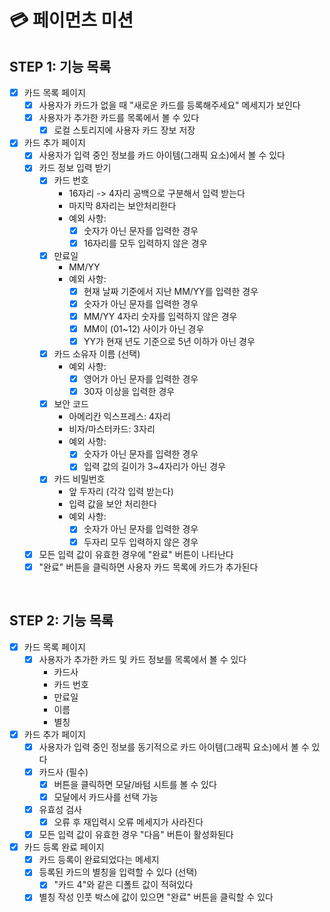 # 💳 페이먼츠 미션

## STEP 1: 기능 목록

- [x] 카드 목록 페이지
  - [x] 사용자가 카드가 없을 때 "새로운 카드를 등록해주세요" 메세지가 보인다
  - [x] 사용자가 추가한 카드를 목록에서 볼 수 있다
    - [x] 로컬 스토리지에 사용자 카드 장보 저장
- [x] 카드 추가 페이지
  - [x] 사용자가 입력 중인 정보를 카드 아이템(그래픽 요소)에서 볼 수 있다
  - [x] 카드 정보 입력 받기
    - [x] 카드 번호
      - 16자리 -> 4자리 공백으로 구분해서 입력 받는다
      - 마지막 8자리는 보안처리한다
      - 예외 사항:
        - [x] 숫자가 아닌 문자를 입력한 경우
        - [x] 16자리를 모두 입력하지 않은 경우
    - [x] 만료일
      - MM/YY
      - 예외 사항:
        - [x] 현재 날짜 기준에서 지난 MM/YY를 입력한 경우
        - [x] 숫자가 아닌 문자를 입력한 경우
        - [x] MM/YY 4자리 숫자를 입력하지 않은 경우
        - [x] MM이 (01~12) 사이가 아닌 경우
        - [x] YY가 현재 년도 기준으로 5년 이하가 아닌 경우
    - [x] 카드 소유자 이름 (선택)
      - 예외 사항:
        - [x] 영어가 아닌 문자를 입력한 경우
        - [x] 30자 이상을 입력한 경우
    - [x] 보안 코드
      - 아메리칸 익스프레스: 4자리
      - 비자/마스터카드: 3자리
      - 예외 사항:
        - [x] 숫자가 아닌 문자를 입력한 경우
        - [x] 입력 값의 길이가 3~4자리가 아닌 경우
    - [x] 카드 비밀번호
      - 앞 두자리 (각각 입력 받는다)
      - 입력 값을 보안 처리한다
      - 예외 사항:
        - [x] 숫자가 아닌 문자를 입력한 경우
        - [x] 두자리 모두 입력하지 않은 경우
  - [x] 모든 입력 값이 유효한 경우에 "완료" 버튼이 나타난다
  - [x] "완료" 버튼을 클릭하면 사용자 카드 목록에 카드가 추가된다

<br />

## STEP 2: 기능 목록

- [x] 카드 목록 페이지
  - [x] 사용자가 추가한 카드 및 카드 정보를 목록에서 볼 수 있다
    - 카드사
    - 카드 번호
    - 만료일
    - 이름
    - 별칭
- [x] 카드 추가 페이지
  - [x] 사용자가 입력 중인 정보를 동기적으로 카드 아이템(그래픽 요소)에서 볼 수 있다
  - [x] 카드사 (필수)
    - [x] 버튼을 클릭하면 모달/바텀 시트를 볼 수 있다
    - [x] 모달에서 카드사를 선택 가능
  - [x] 유효성 검사
    - [x] 오류 후 재입력시 오류 메세지가 사라진다
  - [x] 모든 입력 값이 유효한 경우 "다음" 버튼이 활성화된다
- [x] 카드 등록 완료 페이지
  - [x] 카드 등록이 완료되었다는 메세지
  - [x] 등록된 카드의 별칭을 입력할 수 있다 (선택)
    - [x] "카드 4"와 같은 디폴트 값이 적혀있다
  - [x] 별칭 작성 인풋 박스에 값이 있으면 "완료" 버튼을 클릭할 수 있다
